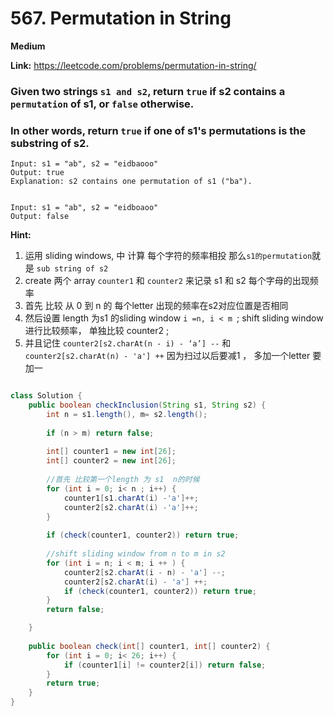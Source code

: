 # 567. Permutation in String

**Medium**

**Link:** https://leetcode.com/problems/permutation-in-string/

### Given two strings `s1 and s2`, return `true` if s2 contains a `permutation` of s1, or `false` otherwise.

### In other words, return `true` if one of s1's permutations is the substring of s2.


```
Input: s1 = "ab", s2 = "eidbaooo"
Output: true
Explanation: s2 contains one permutation of s1 ("ba").


Input: s1 = "ab", s2 = "eidboaoo"
Output: false

```


**Hint:**

1. 运用 sliding windows, 中 计算 每个字符的频率相投 那么`s1的permutation`就是 `sub string of s2`
2. create 两个 array `counter1` 和 `counter2` 来记录 s1 和 s2 每个字母的出现频率
3. 首先 比较 从 0 到 n 的 每个letter 出现的频率在s2对应位置是否相同
4. 然后设置 length 为s1 的sliding window `i =n, i < m `; shift sliding window 进行比较频率， 单独比较 counter2 ;
5. 并且记住 `counter2[s2.charAt(n - i) - ‘a’] --` 和 `counter2[s2.charAt(n) - 'a'] ++` 因为扫过以后要减1 ， 多加一个letter 要加一


```java

class Solution {
    public boolean checkInclusion(String s1, String s2) {
        int n = s1.length(), m= s2.length();
        
        if (n > m) return false;
        
        int[] counter1 = new int[26];
        int[] counter2 = new int[26];
        
        //首先 比较第一个length 为 s1  n的时候
        for (int i = 0; i< n ; i++) {
            counter1[s1.charAt(i) -'a']++;
            counter2[s2.charAt(i) -'a']++;
        }
        
        if (check(counter1, counter2)) return true;
        
        //shift sliding window from n to m in s2    
        for (int i = n; i < m; i ++ ) {
            counter2[s2.charAt(i - n) - 'a'] --;
            counter2[s2.charAt(i) - 'a'] ++;
            if (check(counter1, counter2)) return true;
        }
        return false;

    }
    
    public boolean check(int[] counter1, int[] counter2) {
        for (int i = 0; i< 26; i++) {
            if (counter1[i] != counter2[i]) return false;
        } 
        return true;
    }
}
```
